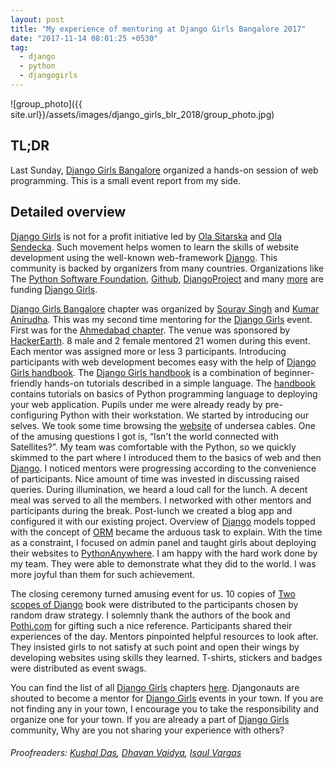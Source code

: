 ```yaml
---
layout: post
title: "My experience of mentoring at Django Girls Bangalore 2017"
date: "2017-11-14 08:01:25 +0530"
tag:
  - django
  - python
  - djangogirls
---
```


![group_photo]({{
site.url}}/assets/images/django_girls_blr_2018/group_photo.jpg)

## TL;DR

Last Sunday, [Django Girls Bangalore][django_girls_bangalore] organized a
hands-on session of web programming. This is a small event report from my side.


## Detailed overview

[Django Girls][django_girls] is not for a profit initiative led by [Ola
Sitarska](http://ola.sitarska.com/) and [Ola
Sendecka](http://blog.sendecka.me/).  Such movement helps women to learn the
skills of website development using the well-known web-framework
[Django][django]. This community is backed by organizers from many countries.
Organizations like The [Python Software
Foundation](https://www.python.org/psf/), [Github](https://github.com),
[DjangoProject][django] and many [more](https://djangogirls.org/#supporters) are
funding [Django Girls][django_girls].

[Django Girls Bangalore][django_girls_bangalore] chapter was organized by
[Sourav Singh](https://twitter.com/MrSouravSingh) and [Kumar
Anirudha](https://anirudha.org/).  This was my second time mentoring for the
[Django Girls][django_girls] event. First was for the [Ahmedabad
chapter](https://djangogirls.org/ahmedabad/). The venue was sponsored by
[HackerEarth](https://www.hackerearth.com). 8 male and 2 female mentored 21
women during this event. Each mentor was assigned more or less 3 participants.
Introducing participants with web development becomes easy with the help of
[Django Girls handbook][handbook].  The [Django Girls handbook][handbook] is a
combination of beginner-friendly hands-on tutorials described in a simple
language. The [handbook][handbook] contains tutorials on basics of Python
programming language to deploying your web application. Pupils under me were
already ready by pre-configuring Python with their workstation. We started by
introducing our selves. We took some time browsing the
[website](http://submarinecablemap.com/) of undersea cables. One of the amusing
questions I got is, “Isn't the world connected with Satellites?”. My team was
comfortable with the Python, so we quickly skimmed to the part where I
introduced them to the basics of web and then [Django][django]. I noticed
mentors were progressing according to the convenience of participants. Nice
amount of time was invested in discussing raised queries. During illumination,
we heard a loud call for the lunch. A decent meal was served to all the members.
I networked with other mentors and participants during the break. Post-lunch we
created a blog app and configured it with our existing project. Overview of
[Django][django] models topped with the concept of
[ORM](https://en.wikipedia.org/wiki/Object-relational_mapping) became the
arduous task to explain.  With the time as a constraint, I focused on admin
panel and taught girls about deploying their websites to
[PythonAnywhere](https://www.pythonanywhere.com/). I am happy with the hard work
done by my team.  They were able to demonstrate what they did to the world. I
was more joyful than them for such achievement.

The closing ceremony turned amusing event for us. 10 copies of [Two scopes of
Django](https://www.twoscoopspress.com) book were distributed to the
participants chosen by random draw strategy.  I solemnly thank the authors of
the book and [Pothi.com](https://pothi.com/) for gifting such a nice reference.
Participants shared their experiences of the day. Mentors pinpointed helpful
resources to look after. They insisted girls to not satisfy at such point and
open their wings by developing websites using skills they learned.  T-shirts,
stickers and badges were distributed as event swags.

You can find the list of all [Django Girls][django_girls] chapters
[here](https://djangogirls.org/events/map/). Djangonauts are shouted to become a
mentor for [Django Girls][django_girls] events in your town. If you are not
finding any in your town, I encourage you to take the responsibility and
organize one for your town. If you are already a part of [Django
Girls][django_girls] community, Why are you not sharing your experience with
others?

###### Proofreaders: [Kushal Das](https://kushaldas.in), [Dhavan Vaidya](http://codingquark.com/), [Isaul Vargas](https://github.com/Dude-X)

[django_girls_bangalore]: https://djangogirls.org/bangalore/
[django_girls]: https://djangogirls.org/
[django]: https://www.djangoproject.com/
[handbook]: https://tutorial.djangogirls.org/en/
